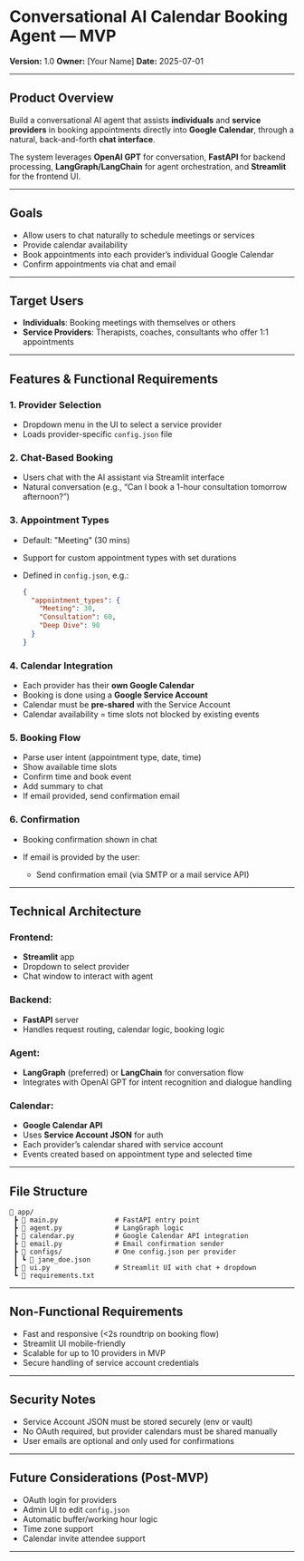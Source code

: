 

# Conversational AI Calendar Booking Agent — MVP

**Version:** 1.0
**Owner:** \[Your Name]
**Date:** 2025-07-01

---

##  Product Overview

Build a conversational AI agent that assists **individuals** and **service providers** in booking appointments directly into **Google Calendar**, through a natural, back-and-forth **chat interface**.

The system leverages **OpenAI GPT** for conversation, **FastAPI** for backend processing, **LangGraph/LangChain** for agent orchestration, and **Streamlit** for the frontend UI.

---

##  Goals

* Allow users to chat naturally to schedule meetings or services
* Provide calendar availability
* Book appointments into each provider’s individual Google Calendar
* Confirm appointments via chat and email

---

##  Target Users

* **Individuals**: Booking meetings with themselves or others
* **Service Providers**: Therapists, coaches, consultants who offer 1:1 appointments

---

## Features & Functional Requirements

### 1. Provider Selection

* Dropdown menu in the UI to select a service provider
* Loads provider-specific `config.json` file

### 2. Chat-Based Booking

* Users chat with the AI assistant via Streamlit interface
* Natural conversation (e.g., “Can I book a 1-hour consultation tomorrow afternoon?”)

### 3. Appointment Types

* Default: "Meeting" (30 mins)
* Support for custom appointment types with set durations
* Defined in `config.json`, e.g.:

  ```json
  {
    "appointment_types": {
      "Meeting": 30,
      "Consultation": 60,
      "Deep Dive": 90
    }
  }
  ```

### 4. Calendar Integration

* Each provider has their **own Google Calendar**
* Booking is done using a **Google Service Account**
* Calendar must be **pre-shared** with the Service Account
* Calendar availability = time slots not blocked by existing events

### 5. Booking Flow

* Parse user intent (appointment type, date, time)
* Show available time slots
* Confirm time and book event
* Add summary to chat
* If email provided, send confirmation email

### 6. Confirmation

* Booking confirmation shown in chat
* If email is provided by the user:

  * Send confirmation email (via SMTP or a mail service API)

---

##  Technical Architecture

### Frontend:

* **Streamlit** app
* Dropdown to select provider
* Chat window to interact with agent

### Backend:

* **FastAPI** server
* Handles request routing, calendar logic, booking logic

### Agent:

* **LangGraph** (preferred) or **LangChain** for conversation flow
* Integrates with OpenAI GPT for intent recognition and dialogue handling

### Calendar:

* **Google Calendar API**
* Uses **Service Account JSON** for auth
* Each provider’s calendar shared with service account
* Events created based on appointment type and selected time

---

##  File Structure

```
📁 app/
 ┣ 📄 main.py              # FastAPI entry point
 ┣ 📄 agent.py             # LangGraph logic
 ┣ 📄 calendar.py          # Google Calendar API integration
 ┣ 📄 email.py             # Email confirmation sender
 ┣ 📁 configs/             # One config.json per provider
 ┃ ┗ 📄 jane_doe.json
 ┣ 📄 ui.py                # Streamlit UI with chat + dropdown
 ┗ 📄 requirements.txt
```

---

##  Non-Functional Requirements

* Fast and responsive (<2s roundtrip on booking flow)
* Streamlit UI mobile-friendly
* Scalable for up to 10 providers in MVP
* Secure handling of service account credentials

---

##  Security Notes

* Service Account JSON must be stored securely (env or vault)
* No OAuth required, but provider calendars must be shared manually
* User emails are optional and only used for confirmations

---

##  Future Considerations (Post-MVP)

* OAuth login for providers
* Admin UI to edit `config.json`
* Automatic buffer/working hour logic
* Time zone support
* Calendar invite attendee support

---
